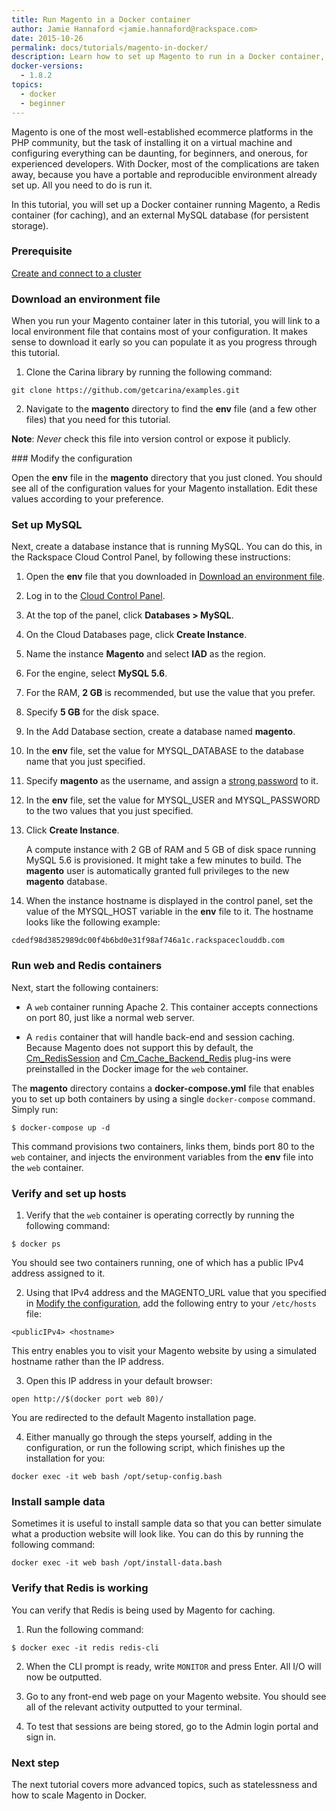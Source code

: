 ```yaml
---
title: Run Magento in a Docker container
author: Jamie Hannaford <jamie.hannaford@rackspace.com>
date: 2015-10-26
permalink: docs/tutorials/magento-in-docker/
description: Learn how to set up Magento to run in a Docker container, linked with Redis and MySQL
docker-versions:
  - 1.8.2
topics:
  - docker
  - beginner
---
```


Magento is one of the most well-established ecommerce platforms in the PHP
community, but the task of installing it on a virtual machine and configuring
everything can be daunting, for beginners, and onerous, for experienced developers.
With Docker, most of the complications are taken away, because you have a
portable and reproducible environment already set up. All you need to do is run
it.

In this tutorial, you will set up a Docker container running Magento, a Redis
container (for caching), and an external MySQL database (for persistent storage).

### Prerequisite

[Create and connect to a cluster](/docs/tutorials/create-connect-cluster/)

### Download an environment file

When you run your Magento container later in this tutorial, you will link to a
local environment file that contains most of your configuration. It makes
sense to download it early so you can populate it as you progress through this
tutorial.

1. Clone the Carina library by running the following command:

  ```
  git clone https://github.com/getcarina/examples.git
  ```

2. Navigate to the **magento** directory to find the **env** file (and a few
  other files) that you need for this tutorial.

**Note**: _Never_ check this file into version control or expose it publicly.

### Modify the configuration

Open the **env** file in the **magento** directory that you just cloned. You
should see all of the configuration values for your Magento installation. Edit
these values according to your preference.

### Set up MySQL

Next, create a database instance that is running MySQL. You can
do this, in the Rackspace Cloud Control Panel, by following these instructions:

1. Open the **env** file that you downloaded in
   [Download an environment file](#download-an-environment-file).
2. Log in to the [Cloud Control Panel](https://mycloud.rackspace.com/).
3. At the top of the panel, click **Databases > MySQL**.
4. On the Cloud Databases page, click **Create Instance**.
5. Name the instance **Magento** and select **IAD** as the region.
6. For the engine, select **MySQL 5.6**.
7. For the RAM, **2 GB** is recommended, but use the value that you prefer.
8. Specify **5 GB** for the disk space.
9. In the Add Database section, create a database named **magento**.
10. In the **env** file, set the value for MYSQL_DATABASE to the database name
    that you just specified.
11. Specify **magento** as the username, and assign a
   [strong password](https://strongpasswordgenerator.com/) to it.
12. In the **env** file, set the value for MYSQL_USER and MYSQL_PASSWORD to the
    two values that you just specified.
13. Click **Create Instance**.

    A compute instance with 2 GB of RAM and 5 GB of disk space running MySQL
    5.6 is provisioned. It might take a few minutes to build. The **magento**
    user is automatically granted full privileges to the new **magento**
    database.
14. When the instance hostname is displayed in the control panel, set the value
    of the MYSQL_HOST variable in the **env** file to it. The hostname looks
    like the following example:

  ```
  cdedf98d3852989dc00f4b6bd0e31f98af746a1c.rackspaceclouddb.com
  ```

### Run web and Redis containers

Next, start the following containers:

- A `web` container running Apache 2. This container accepts connections on
  port 80, just like a normal web server.

- A `redis` container that will handle back-end and session caching. Because
  Magento does not support this by default, the
  [Cm_RedisSession](https://github.com/colinmollenhour/Cm_RedisSession) and
  [Cm_Cache_Backend_Redis](https://github.com/colinmollenhour/Cm_Cache_Backend_Redis)
  plug-ins were preinstalled in the Docker image for the `web` container.

The **magento** directory contains a **docker-compose.yml** file that enables
you to set up both containers by using a single `docker-compose` command. Simply
run:

```
$ docker-compose up -d
```

This command provisions two containers, links them, binds port 80 to the
`web` container, and injects the environment variables from the **env** file
into the `web` container.

### Verify and set up hosts

1. Verify that the `web` container is operating correctly by running the
   following command:

  ```
  $ docker ps
  ```

  You should see two containers running, one of which has a public IPv4 address
  assigned to it.

2. Using that IPv4 address and the MAGENTO_URL value that you specified in
  [Modify the configuration](#modify-the-configuration), add the following
  entry to your `/etc/hosts` file:

  ```
  <publicIPv4> <hostname>
  ```

  This entry enables you to visit your Magento website by using a simulated
  hostname rather than the IP address.

3. Open this IP address in your default browser:

  ```
  open http://$(docker port web 80)/
  ```

  You are redirected to the default Magento installation page.

4. Either manually go through the steps yourself, adding in the configuration,
   or run the following script, which finishes up the installation for you:

  ```
  docker exec -it web bash /opt/setup-config.bash
  ```

### Install sample data

Sometimes it is useful to install sample data so that you can better simulate
what a production website will look like. You can do this by running the
following command:

```
docker exec -it web bash /opt/install-data.bash
```

### Verify that Redis is working

You can verify that Redis is being used by Magento for caching.

1. Run the following command:

  ```
  $ docker exec -it redis redis-cli
  ```

2. When the CLI prompt is ready, write `MONITOR` and press Enter.
  All I/O will now be outputted.

3. Go to any front-end web page on your Magento website.
  You should see all of the relevant activity outputted to your terminal.

4. To test that sessions are being stored, go to the Admin login portal and
   sign in.

### Next step

The next tutorial covers more advanced topics, such as statelessness and how to
scale Magento in Docker.
